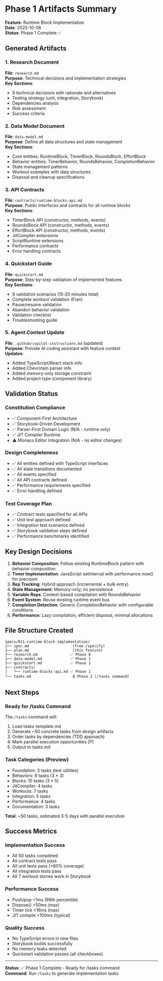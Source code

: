 # Phase 1 Artifacts Summary

**Feature**: Runtime Block Implementation  
**Date**: 2025-10-08  
**Status**: Phase 1 Complete ✅

## Generated Artifacts

### 1. Research Document
**File**: `research.md`  
**Purpose**: Technical decisions and implementation strategies  
**Key Sections**:
- 8 technical decisions with rationale and alternatives
- Testing strategy (unit, integration, Storybook)
- Dependencies analysis
- Risk assessment
- Success criteria

### 2. Data Model Document
**File**: `data-model.md`  
**Purpose**: Define all data structures and state management  
**Key Sections**:
- Core entities: RuntimeBlock, TimerBlock, RoundsBlock, EffortBlock
- Behavior entities: TimerBehavior, RoundsBehavior, CompletionBehavior
- State management patterns
- Workout examples with data structures
- Disposal and cleanup specifications

### 3. API Contracts
**File**: `contracts/runtime-blocks-api.md`  
**Purpose**: Public interfaces and contracts for all runtime blocks  
**Key Sections**:
- TimerBlock API (constructor, methods, events)
- RoundsBlock API (constructor, methods, events)
- EffortBlock API (constructor, methods, events)
- JitCompiler extensions
- ScriptRuntime extensions
- Performance contracts
- Error handling contracts

### 4. Quickstart Guide
**File**: `quickstart.md`  
**Purpose**: Step-by-step validation of implemented features  
**Key Sections**:
- 8 validation scenarios (15-20 minutes total)
- Complete workout validation (Fran)
- Pause/resume validation
- Abandon behavior validation
- Validation checklist
- Troubleshooting guide

### 5. Agent Context Update
**File**: `.github/copilot-instructions.md` (updated)  
**Purpose**: Provide AI coding assistant with feature context  
**Updates**:
- Added TypeScript/React stack info
- Added Chevrotain parser info
- Added memory-only storage constraint
- Added project type (component library)

## Validation Status

### Constitution Compliance
- ✅ Component-First Architecture
- ✅ Storybook-Driven Development
- ✅ Parser-First Domain Logic (N/A - runtime only)
- ✅ JIT Compiler Runtime
- ⚠️ Monaco Editor Integration (N/A - no editor changes)

### Design Completeness
- ✅ All entities defined with TypeScript interfaces
- ✅ All state transitions documented
- ✅ All events specified
- ✅ All API contracts defined
- ✅ Performance requirements specified
- ✅ Error handling defined

### Test Coverage Plan
- ✅ Contract tests specified for all APIs
- ✅ Unit test approach defined
- ✅ Integration test scenarios defined
- ✅ Storybook validation steps defined
- ✅ Performance benchmarks identified

## Key Design Decisions

1. **Behavior Composition**: Follow existing RuntimeBlock pattern with behavior composition
2. **Timer Implementation**: JavaScript setInterval with performance.now() for precision
3. **Rep Tracking**: Hybrid approach (incremental + bulk entry)
4. **State Management**: Memory-only, no persistence
5. **Variable Reps**: Context-based compilation with RoundsBehavior
6. **Event System**: Reuse existing runtime event bus
7. **Completion Detection**: Generic CompletionBehavior with configurable conditions
8. **Performance**: Lazy compilation, efficient disposal, minimal allocations

## File Structure Created

```
specs/011-runtime-block-implementation/
├── spec.md                    (from /specify)
├── plan.md                    (this feature)
├── research.md               ✅ Phase 0
├── data-model.md             ✅ Phase 1
├── quickstart.md             ✅ Phase 1
├── contracts/
│   └── runtime-blocks-api.md ✅ Phase 1
└── tasks.md                   ⏳ Phase 2 (/tasks command)
```

## Next Steps

### Ready for /tasks Command
The `/tasks` command will:
1. Load tasks-template.md
2. Generate ~50 concrete tasks from design artifacts
3. Order tasks by dependencies (TDD approach)
4. Mark parallel execution opportunities [P]
5. Output to tasks.md

### Task Categories (Preview)
- Foundation: 3 tasks (test utilities)
- Behaviors: 9 tasks (3 × 3)
- Blocks: 15 tasks (3 × 5)
- JitCompiler: 4 tasks
- Workouts: 7 tasks
- Integration: 5 tasks
- Performance: 4 tasks
- Documentation: 3 tasks

**Total**: ~50 tasks, estimated 3-5 days with parallel execution

## Success Metrics

### Implementation Success
- All 50 tasks completed
- All contract tests pass
- All unit tests pass (>80% coverage)
- All integration tests pass
- All 7 workout stories work in Storybook

### Performance Success
- Push/pop <1ms (99th percentile)
- Dispose() <50ms (max)
- Timer tick <16ms (max)
- JIT compile <100ms (typical)

### Quality Success
- No TypeScript errors in new files
- Storybook builds successfully
- No memory leaks detected
- Quickstart validation passes (all checkboxes)

---

**Status**: ✅ Phase 1 Complete - Ready for /tasks command  
**Command**: Run `/tasks` to generate implementation tasks
